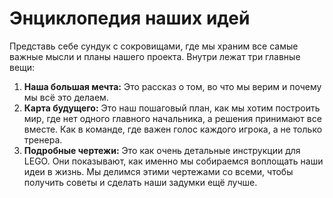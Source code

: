 # Энциклопедия наших идей

Представь себе сундук с сокровищами, где мы храним все самые важные мысли и планы нашего проекта. Внутри лежат три главные вещи:

1.  **Наша большая мечта:** Это рассказ о том, во что мы верим и почему мы всё это делаем.
2.  **Карта будущего:** Это наш пошаговый план, как мы хотим построить мир, где нет одного главного начальника, а решения принимают все вместе. Как в команде, где важен голос каждого игрока, а не только тренера.
3.  **Подробные чертежи:** Это как очень детальные инструкции для LEGO. Они показывают, как именно мы собираемся воплощать наши идеи в жизнь. Мы делимся этими чертежами со всеми, чтобы получить советы и сделать наши задумки ещё лучше.